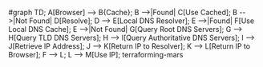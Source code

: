 #graph TD;
    A[Browser] --> B{Cache};
    B -->|Found| C[Use Cached];
    B -->|Not Found| D[Resolve];
    D --> E[Local DNS Resolver];
    E -->|Found| F[Use Local DNS Cache];
    E -->|Not Found| G[Query Root DNS Servers];
    G --> H[Query TLD DNS Servers];
    H --> I[Query Authoritative DNS Servers];
    I --> J[Retrieve IP Address];
    J --> K[Return IP to Resolver];
    K --> L[Return IP to Browser];
    F --> L;
    L --> M[Use IP]; terraforming-mars
